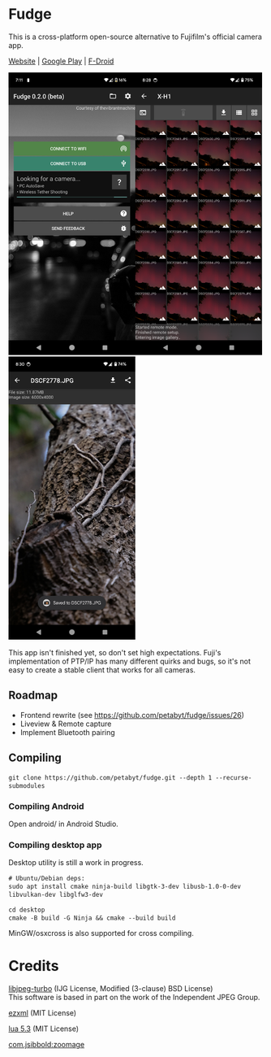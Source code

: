 # Fudge
This is a cross-platform open-source alternative to Fujifilm's official camera app.  

[Website](https://fudge.danielc.dev/) | [Google Play](https://play.google.com/store/apps/details?id=dev.danielc.fujiapp) | [F-Droid](https://apt.izzysoft.de/fdroid/index/apk/dev.danielc.fujiapp)

<img src='fastlane/metadata/android/en-US/images/phoneScreenshots/1.png' width='250'><img src='fastlane/metadata/android/en-US/images/phoneScreenshots/2.png' width='250'><img src='fastlane/metadata/android/en-US/images/phoneScreenshots/4.png' width='250'>

This app isn't finished yet, so don't set high expectations. Fuji's implementation of PTP/IP has many different quirks and bugs, so it's not easy to create a stable client that works for all cameras.

## Roadmap
- Frontend rewrite (see https://github.com/petabyt/fudge/issues/26)
- Liveview & Remote capture
- Implement Bluetooth pairing

## Compiling
```
git clone https://github.com/petabyt/fudge.git --depth 1 --recurse-submodules
```

### Compiling Android
Open android/ in Android Studio.

### Compiling desktop app
Desktop utility is still a work in progress.
```
# Ubuntu/Debian deps:
sudo apt install cmake ninja-build libgtk-3-dev libusb-1.0-0-dev libvulkan-dev libglfw3-dev
```
```
cd desktop
cmake -B build -G Ninja && cmake --build build
```
MinGW/osxcross is also supported for cross compiling.

# Credits
[libjpeg-turbo](https://github.com/libjpeg-turbo/libjpeg-turbo) (IJG License, Modified (3-clause) BSD License)  
This software is based in part on the work of the Independent JPEG Group.

[ezxml](https://ezxml.sourceforge.net/) (MIT License)

[lua 5.3](https://www.lua.org/license.html) (MIT License)

[com.jsibbold:zoomage](https://github.com/jsibbold/zoomage/blob/master/LICENSE)
